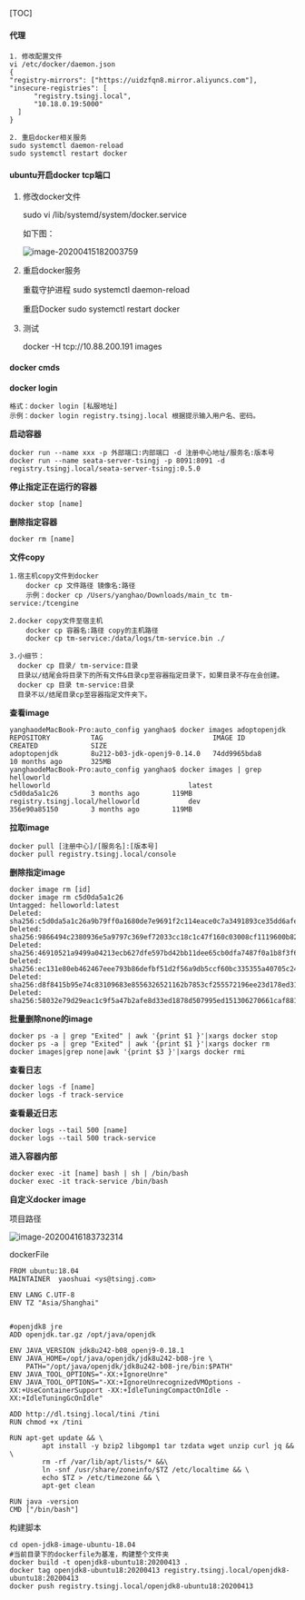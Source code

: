 [TOC]

#### 代理

```
1. 修改配置文件
vi /etc/docker/daemon.json
{
"registry-mirrors": ["https://uidzfqn8.mirror.aliyuncs.com"],
"insecure-registries": [
      "registry.tsingj.local",
      "10.18.0.19:5000"
  ]
}

2. 重启docker相关服务
sudo systemctl daemon-reload
sudo systemctl restart docker
```



#### ubuntu开启docker tcp端口

1. 修改docker文件

   sudo vi /lib/systemd/system/docker.service 

   如下图：

   ![image-20200415182003759](/Users/yanghao/docs/all_images/image-20200415182003759.png)

2. 重启docker服务

   重载守护进程 sudo systemctl daemon-reload

   重启Docker sudo systemctl restart docker

3. 测试

   docker -H tcp://10.88.200.191 images

   

#### docker cmds

**docker login**

```
格式：docker login [私服地址]
示例：docker login registry.tsingj.local 根据提示输入用户名、密码。
```

**启动容器**

```
docker run --name xxx -p 外部端口:内部端口 -d 注册中心地址/服务名:版本号
docker run --name seata-server-tsingj -p 8091:8091 -d registry.tsingj.local/seata-server-tsingj:0.5.0
```

**停止指定正在运行的容器**

```
docker stop [name]
```

**删除指定容器**

```
docker rm [name]
```

**文件copy**

```
1.宿主机copy文件到docker
	docker cp 文件路径 镜像名:路径   
	示例：docker cp /Users/yanghao/Downloads/main_tc tm-service:/tcengine

2.docker copy文件至宿主机
	docker cp 容器名:路径 copy的主机路径
	docker cp tm-service:/data/logs/tm-service.bin ./

3.小细节：
  docker cp 目录/ tm-service:目录
  目录以/结尾会将目录下的所有文件&目录cp至容器指定目录下，如果目录不存在会创建。
  docker cp 目录 tm-service:目录
  目录不以/结尾目录cp至容器指定文件夹下。
```

**查看image**

```
yanghaodeMacBook-Pro:auto_config yanghao$ docker images adoptopenjdk
REPOSITORY          TAG                           IMAGE ID            CREATED             SIZE
adoptopenjdk        8u212-b03-jdk-openj9-0.14.0   74dd9965bda8        10 months ago       325MB
yanghaodeMacBook-Pro:auto_config yanghao$ docker images | grep helloworld
helloworld                                  latest                         c5d0da5a1c26        3 months ago        119MB
registry.tsingj.local/helloworld            dev                            356e90a85150        3 months ago        119MB
```

**拉取image**

```
docker pull [注册中心]/[服务名]:[版本号]
docker pull registry.tsingj.local/console
```

**删除指定image**

```
docker image rm [id]
docker image rm c5d0da5a1c26
Untagged: helloworld:latest
Deleted: sha256:c5d0da5a1c26a9b79ff0a1680de7e9691f2c114eace0c7a3491893ce35dd6afe
Deleted: sha256:9866494c2380936e5a9797c369ef72033cc18c1c47f160c03008cf1119600b82
Deleted: sha256:46910521a9499a04213ecb627dfe597bd42bb11dee65cb0dfa7487f0a1b8f3f6
Deleted: sha256:ec131e80eb462467eee793b86defbf51d2f56a9db5ccf60bc335355a40705c24
Deleted: sha256:d8f8415b95e74c83109683e8556326521162b7853cf255572196ee23d178ed31
Deleted: sha256:58032e79d29eac1c9f5a47b2afe8d33ed1878d507995ed151306270661caf881
```

**批量删除none的image**

```
docker ps -a | grep "Exited" | awk '{print $1 }'|xargs docker stop
docker ps -a | grep "Exited" | awk '{print $1 }'|xargs docker rm
docker images|grep none|awk '{print $3 }'|xargs docker rmi
```

**查看日志** 

```
docker logs -f [name]
docker logs -f track-service
```

**查看最近日志**

```
docker logs --tail 500 [name]
docker logs --tail 500 track-service
```

**进入容器内部**

```
docker exec -it [name] bash | sh | /bin/bash
docker exec -it track-service /bin/bash
```



**自定义docker image**

项目路径

![image-20200416183732314](/Users/yanghao/docs/all_images/image-20200416183732314.png)

dockerFile

```
FROM ubuntu:18.04
MAINTAINER  yaoshuai <ys@tsingj.com>

ENV LANG C.UTF-8
ENV TZ "Asia/Shanghai"


#openjdk8 jre
ADD openjdk.tar.gz /opt/java/openjdk

ENV JAVA_VERSION jdk8u242-b08_openj9-0.18.1
ENV JAVA_HOME=/opt/java/openjdk/jdk8u242-b08-jre \
    PATH="/opt/java/openjdk/jdk8u242-b08-jre/bin:$PATH"
ENV JAVA_TOOL_OPTIONS="-XX:+IgnoreUnre"
ENV JAVA_TOOL_OPTIONS="-XX:+IgnoreUnrecognizedVMOptions -XX:+UseContainerSupport -XX:+IdleTuningCompactOnIdle -XX:+IdleTuningGcOnIdle"

ADD http://dl.tsingj.local/tini /tini
RUN chmod +x /tini

RUN apt-get update && \
        apt install -y bzip2 libgomp1 tar tzdata wget unzip curl jq && \
        rm -rf /var/lib/apt/lists/* &&\
        ln -snf /usr/share/zoneinfo/$TZ /etc/localtime && \
        echo $TZ > /etc/timezone && \
        apt-get clean

RUN java -version
CMD ["/bin/bash"]
```

构建脚本

```
cd open-jdk8-image-ubuntu-18.04
#当前目录下的dockerfile为基准，构建整个文件夹
docker build -t openjdk8-ubuntu18:20200413 .
docker tag openjdk8-ubuntu18:20200413 registry.tsingj.local/openjdk8-ubuntu18:20200413
docker push registry.tsingj.local/openjdk8-ubuntu18:20200413
```



